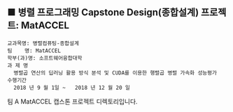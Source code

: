 ## ■ 병렬 프로그래밍 Capstone Design(종합설계) 프로젝트: MatACCEL

```
교과목명: 병렬컴퓨팅-종합설계
팀    명: MatACCEL
학부(과)명: 소프트웨어융합대학
과 제 명
  병렬곱 연산의 딥러닝 활용 방식 분석 및 CUDA를 이용한 행렬곱 병렬 가속화 성능평가
수행기간
  2018 년 9 월 1일 ~   2018 년 12 월 20 일 
```

팀 A MatACCEL 캡스톤 프로젝트 디렉토리입니다.
